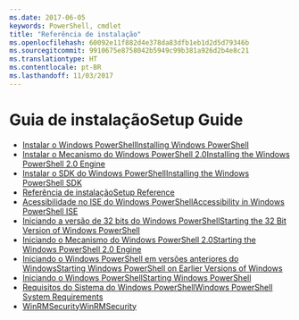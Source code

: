 ```yaml
---
ms.date: 2017-06-05
keywords: PowerShell, cmdlet
title: "Referência de instalação"
ms.openlocfilehash: 60092e11f882d4e378da83dfb1eb1d2d5d79346b
ms.sourcegitcommit: 9910675e8758042b5949c99b381a926d2b4e8c21
ms.translationtype: HT
ms.contentlocale: pt-BR
ms.lasthandoff: 11/03/2017
---
```

# <a name="setup-guide"></a><span data-ttu-id="cc44b-103">Guia de instalação</span><span class="sxs-lookup"><span data-stu-id="cc44b-103">Setup Guide</span></span>

- [<span data-ttu-id="cc44b-104">Instalar o Windows PowerShell</span><span class="sxs-lookup"><span data-stu-id="cc44b-104">Installing Windows PowerShell</span></span>](Installing-Windows-PowerShell.md)
- [<span data-ttu-id="cc44b-105">Instalar o Mecanismo do Windows PowerShell 2.0</span><span class="sxs-lookup"><span data-stu-id="cc44b-105">Installing the Windows PowerShell 2.0 Engine</span></span>](Installing-the-Windows-PowerShell-2.0-Engine.md)
- [<span data-ttu-id="cc44b-106">Instalar o SDK do Windows PowerShell</span><span class="sxs-lookup"><span data-stu-id="cc44b-106">Installing the Windows PowerShell SDK</span></span>](Installing-the-Windows-PowerShell-SDK.md)
- [<span data-ttu-id="cc44b-107">Referência de instalação</span><span class="sxs-lookup"><span data-stu-id="cc44b-107">Setup Reference</span></span>](setup-reference.md)
- [<span data-ttu-id="cc44b-108">Acessibilidade no ISE do Windows PowerShell</span><span class="sxs-lookup"><span data-stu-id="cc44b-108">Accessibility in Windows PowerShell ISE</span></span>](Accessibility-in-Windows-PowerShell-ISE.md)
- [<span data-ttu-id="cc44b-109">Iniciando a versão de 32 bits do Windows PowerShell</span><span class="sxs-lookup"><span data-stu-id="cc44b-109">Starting the 32 Bit Version of Windows PowerShell</span></span>](Starting-the-32-Bit-Version-of-Windows-PowerShell.md)
- [<span data-ttu-id="cc44b-110">Iniciando o Mecanismo do Windows PowerShell 2.0</span><span class="sxs-lookup"><span data-stu-id="cc44b-110">Starting the Windows PowerShell 2.0 Engine</span></span>](Starting-the-Windows-PowerShell-2.0-Engine.md)
- [<span data-ttu-id="cc44b-111">Iniciando o Windows PowerShell em versões anteriores do Windows</span><span class="sxs-lookup"><span data-stu-id="cc44b-111">Starting Windows PowerShell on Earlier Versions of Windows</span></span>](Starting-Windows-PowerShell-on-Earlier-Versions-of-Windows.md)
- [<span data-ttu-id="cc44b-112">Iniciando o Windows PowerShell</span><span class="sxs-lookup"><span data-stu-id="cc44b-112">Starting Windows PowerShell</span></span>](Starting-Windows-PowerShell.md)
- [<span data-ttu-id="cc44b-113">Requisitos do Sistema do Windows PowerShell</span><span class="sxs-lookup"><span data-stu-id="cc44b-113">Windows PowerShell System Requirements</span></span>](Windows-PowerShell-System-Requirements.md)
- [<span data-ttu-id="cc44b-114">WinRMSecurity</span><span class="sxs-lookup"><span data-stu-id="cc44b-114">WinRMSecurity</span></span>](WinRMSecurity.md)

